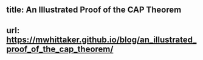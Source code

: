 ## title: An Illustrated Proof of the CAP Theorem
## url: https://mwhittaker.github.io/blog/an_illustrated_proof_of_the_cap_theorem/